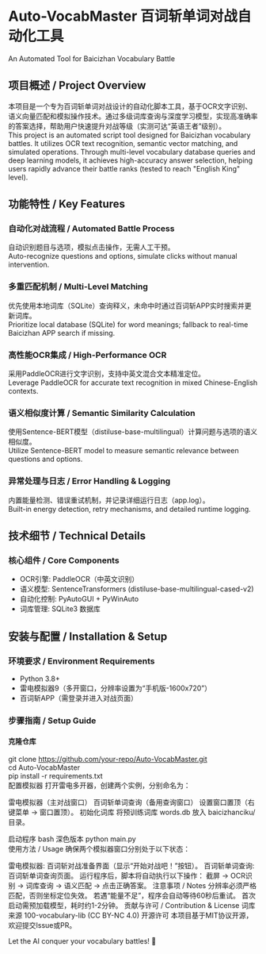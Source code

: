 # Auto-VocabMaster 百词斩单词对战自动化工具  
An Automated Tool for Baicizhan Vocabulary Battle  

## 项目概述 / Project Overview  
本项目是一个专为百词斩单词对战设计的自动化脚本工具，基于OCR文字识别、语义向量匹配和模拟操作技术。通过多级词库查询与深度学习模型，实现高准确率的答案选择，帮助用户快速提升对战等级（实测可达“英语王者”级别）。  
This project is an automated script tool designed for Baicizhan vocabulary battles. It utilizes OCR text recognition, semantic vector matching, and simulated operations. Through multi-level vocabulary database queries and deep learning models, it achieves high-accuracy answer selection, helping users rapidly advance their battle ranks (tested to reach "English King" level).  

## 功能特性 / Key Features  
### 自动化对战流程 / Automated Battle Process  
自动识别题目与选项，模拟点击操作，无需人工干预。  
Auto-recognize questions and options, simulate clicks without manual intervention.  
### 多重匹配机制 / Multi-Level Matching  
优先使用本地词库（SQLite）查询释义，未命中时通过百词斩APP实时搜索并更新词库。  
Prioritize local database (SQLite) for word meanings; fallback to real-time Baicizhan APP search if missing.  
### 高性能OCR集成 / High-Performance OCR  
采用PaddleOCR进行文字识别，支持中英文混合文本精准定位。  
Leverage PaddleOCR for accurate text recognition in mixed Chinese-English contexts.  
### 语义相似度计算 / Semantic Similarity Calculation  
使用Sentence-BERT模型（distiluse-base-multilingual）计算问题与选项的语义相似度。  
Utilize Sentence-BERT model to measure semantic relevance between questions and options.  
### 异常处理与日志 / Error Handling & Logging  
内置能量检测、错误重试机制，并记录详细运行日志（app.log）。  
Built-in energy detection, retry mechanisms, and detailed runtime logging.  

## 技术细节 / Technical Details  
### 核心组件 / Core Components  
- OCR引擎: PaddleOCR（中英文识别）  
- 语义模型: SentenceTransformers (distiluse-base-multilingual-cased-v2)  
- 自动化控制: PyAutoGUI + PyWinAuto  
- 词库管理: SQLite3 数据库  

## 安装与配置 / Installation & Setup  
### 环境要求 / Environment Requirements  
- Python 3.8+  
- 雷电模拟器9（多开窗口，分辨率设置为“手机版-1600x720”）  
- 百词斩APP（需登录并进入对战页面）  

### 步骤指南 / Setup Guide  
#### 克隆仓库  
git clone https://github.com/your-repo/Auto-VocabMaster.git  
cd Auto-VocabMaster  
pip install -r requirements.txt  
配置模拟器
打开雷电多开器，创建两个实例，分别命名为：

雷电模拟器（主对战窗口）
百词斩单词查询（备用查询窗口）
设置窗口置顶（右键菜单 → 窗口置顶）。
初始化词库
将预训练词库 words.db 放入 baicizhanciku/ 目录。

启动程序
bash
深色版本
python main.py  
使用方法 / Usage
确保两个模拟器窗口分别处于以下状态：

雷电模拟器: 百词斩对战准备界面（显示“开始对战吧！”按钮）。
百词斩单词查询: 百词斩单词查询页面。
运行程序后，脚本将自动执行以下操作：
截屏 → OCR识别 → 词库查询 → 语义匹配 → 点击正确答案。
注意事项 / Notes
分辨率必须严格匹配，否则坐标定位失效。
若遇“能量不足”，程序会自动等待60秒后重试。
首次启动需预加载模型，耗时约1-2分钟。
贡献与许可 / Contribution & License
词库来源
100-vocabulary-lib (CC BY-NC 4.0)
开源许可
本项目基于MIT协议开源，欢迎提交Issue或PR。

Let the AI conquer your vocabulary battles! 🚀  
